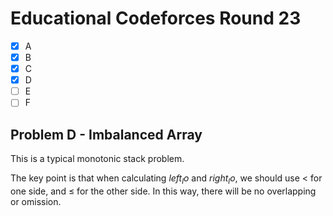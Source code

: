 # Educational Codeforces Round 23

- [x] A
- [x] B
- [x] C
- [x] D
- [ ] E
- [ ] F

## Problem D - Imbalanced Array

This is a typical monotonic stack problem.

The key point is that when calculating $left_lo$ and $right_lo$, we should use $<$ for one side, and $\leq$ for the other side. In this way, there will be no overlapping or omission.